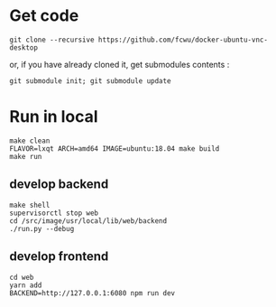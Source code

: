 # Get code

```
git clone --recursive https://github.com/fcwu/docker-ubuntu-vnc-desktop
```

or, if you have already cloned it, get submodules contents :
```
git submodule init; git submodule update
```

# Run in local
```
make clean
FLAVOR=lxqt ARCH=amd64 IMAGE=ubuntu:18.04 make build
make run
```

## develop backend
```
make shell
supervisorctl stop web
cd /src/image/usr/local/lib/web/backend
./run.py --debug
```

## develop frontend
```
cd web
yarn add
BACKEND=http://127.0.0.1:6080 npm run dev
```
